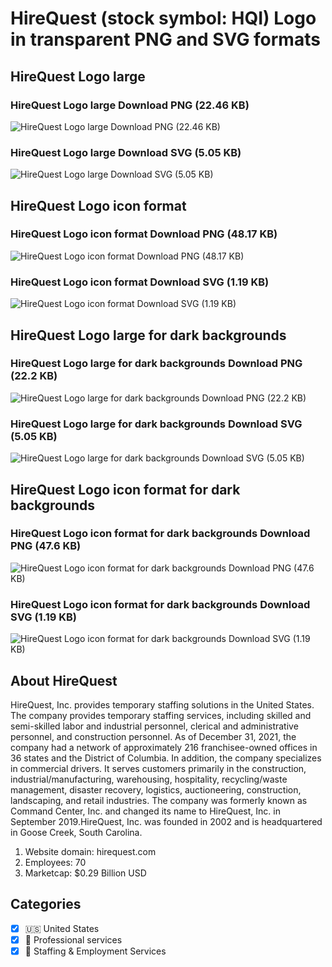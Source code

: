 # HireQuest (stock symbol: HQI) Logo in transparent PNG and SVG formats

## HireQuest Logo large

### HireQuest Logo large Download PNG (22.46 KB)

![HireQuest Logo large Download PNG (22.46 KB)](/img/orig/HQI_BIG-fe35a1f1.png)

### HireQuest Logo large Download SVG (5.05 KB)

![HireQuest Logo large Download SVG (5.05 KB)](/img/orig/HQI_BIG-b6f8dd4f.svg)

## HireQuest Logo icon format

### HireQuest Logo icon format Download PNG (48.17 KB)

![HireQuest Logo icon format Download PNG (48.17 KB)](/img/orig/HQI-67214419.png)

### HireQuest Logo icon format Download SVG (1.19 KB)

![HireQuest Logo icon format Download SVG (1.19 KB)](/img/orig/HQI-da8993aa.svg)

## HireQuest Logo large for dark backgrounds

### HireQuest Logo large for dark backgrounds Download PNG (22.2 KB)

![HireQuest Logo large for dark backgrounds Download PNG (22.2 KB)](/img/orig/HQI_BIG.D-3ea89e7a.png)

### HireQuest Logo large for dark backgrounds Download SVG (5.05 KB)

![HireQuest Logo large for dark backgrounds Download SVG (5.05 KB)](/img/orig/HQI_BIG.D-b737ff6f.svg)

## HireQuest Logo icon format for dark backgrounds

### HireQuest Logo icon format for dark backgrounds Download PNG (47.6 KB)

![HireQuest Logo icon format for dark backgrounds Download PNG (47.6 KB)](/img/orig/HQI.D-11edd541.png)

### HireQuest Logo icon format for dark backgrounds Download SVG (1.19 KB)

![HireQuest Logo icon format for dark backgrounds Download SVG (1.19 KB)](/img/orig/HQI.D-556aa9bf.svg)

## About HireQuest

HireQuest, Inc. provides temporary staffing solutions in the United States. The company provides temporary staffing services, including skilled and semi-skilled labor and industrial personnel, clerical and administrative personnel, and construction personnel. As of December 31, 2021, the company had a network of approximately 216 franchisee-owned offices in 36 states and the District of Columbia. In addition, the company specializes in commercial drivers. It serves customers primarily in the construction, industrial/manufacturing, warehousing, hospitality, recycling/waste management, disaster recovery, logistics, auctioneering, construction, landscaping, and retail industries. The company was formerly known as Command Center, Inc. and changed its name to HireQuest, Inc. in September 2019.HireQuest, Inc. was founded in 2002 and is headquartered in Goose Creek, South Carolina.

1. Website domain: hirequest.com
2. Employees: 70
3. Marketcap: $0.29 Billion USD


## Categories
- [x] 🇺🇸 United States
- [x] 💼 Professional services
- [x] 💼 Staffing & Employment Services
